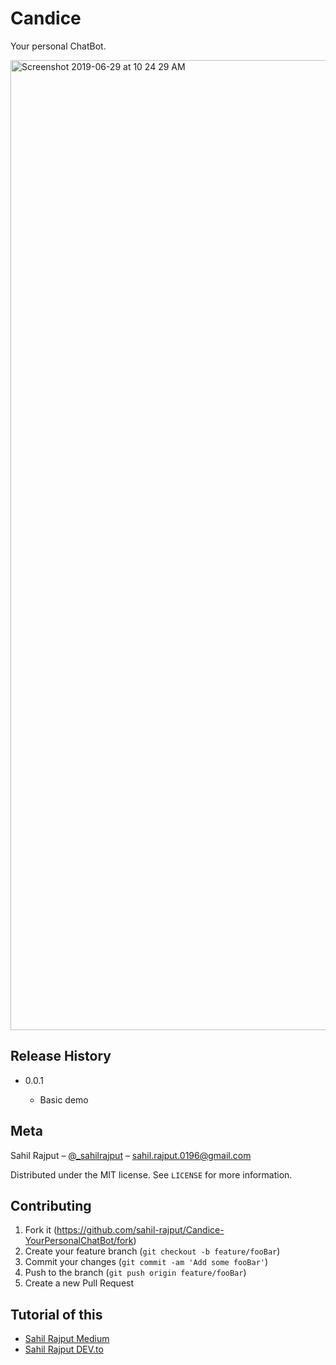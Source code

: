 # Candice
Your personal ChatBot.

<img width="1552" alt="Screenshot 2019-06-29 at 10 24 29 AM" src="https://user-images.githubusercontent.com/20112458/60379848-292b1680-9a58-11e9-90a9-e4eceb549477.png">

## Release History

   - 0.0.1
     
        - Basic demo

## Meta

Sahil Rajput – [@\_sahilrajput](https://twitter.com/_sahilrajput) – sahil.rajput.0196@gmail.com

Distributed under the MIT license. See `LICENSE` for more information.

## Contributing

1. Fork it (<https://github.com/sahil-rajput/Candice-YourPersonalChatBot/fork>)
2. Create your feature branch (`git checkout -b feature/fooBar`)
3. Commit your changes (`git commit -am 'Add some fooBar'`)
4. Push to the branch (`git push origin feature/fooBar`)
5. Create a new Pull Request

## Tutorial of this 

   - [Sahil Rajput Medium](https://medium.com/@sahil.rajput/build-your-personal-chatbot-with-flask-6080d1cf1223)
   - [Sahil Rajput DEV.to](https://dev.to/sahilrajput/build-a-chatbot-using-flask-in-5-minutes-574i)
